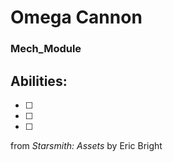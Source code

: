 # Omega Cannon
### Mech_Module


## Abilities:


- [ ] 

- [ ] 

- [ ] 



from *Starsmith: Assets* by Eric Bright